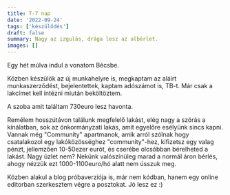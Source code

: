 ```yaml
---
title: T-7 nap
date: '2022-09-24'
tags: ['készülődés']
draft: false
summary: Nagy az izgulás, drága lesz az albérlet.
images: []
---
```


Egy hét múlva indul a vonatom Bécsbe.

Közben készülök az új munkahelyre is, megkaptam az aláírt munkaszerződést, bejelentettek, kaptam adószámot is, TB-t.
Már csak a lakcímet kell intézni miután beköltöztem.

A szoba amit találtam 730euro lesz havonta.

Remélem hosszútávon találunk megfelelő lakást, elég nagy a szórás a kínálatban, sok az önkormányzati lakás, amit egyelőre esélyünk sincs kapni.
Vannak még "Community" apartmanok, amik arról szólnak hogy csatalakozol egy lakóközösséghez "community"-hez, kifizetsz egy valag pénzt, jellemzően 10-50ezer eurót, és cserébe olcsóbban bérelheted a lakást. Nagy üzlet nem?
Nekünk valószínüleg marad a normál áron bérlés, ahogy nézzük ezt 1000-1100euro/hó alatt nem ússzuk meg.

Közben alakul a blog próbaverziója is, már nem kódban, hanem egy online editorban szerkesztem végre a posztokat. Jó lesz ez :)
